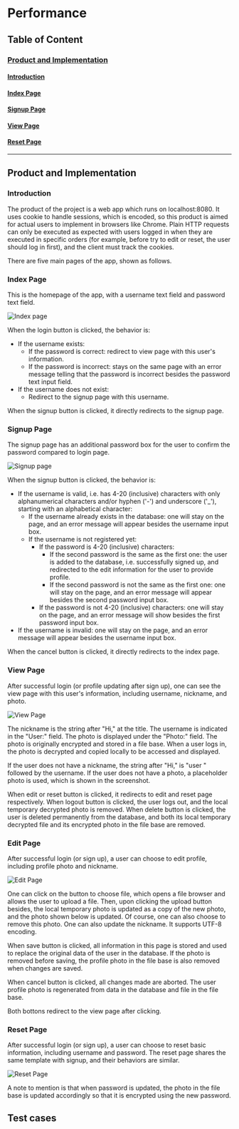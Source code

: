 # Performance

## Table of Content
### [Product and Implementation](#product-and-implementation)
#### [Introduction](#introduction)
#### [Index Page](#index-page)
#### [Signup Page](#signup-page)
#### [View Page](#view-page)
#### [Reset Page](#reset-page)


---------

## Product and Implementation

### Introduction

The product of the project is a web app which runs on localhost:8080. It uses cookie to handle sessions, which is 
encoded, so this product is aimed for actual users to implement in browsers like Chrome. Plain HTTP requests can only 
be executed as expected with users logged in when they are executed in specific orders (for example, before try to 
edit or reset, the user should log in first), and the client must track the cookies.

There are five main pages of the app, shown as follows.

### Index Page

This is the homepage of the app, with a username text field and password text field. 

![Index page](screenshots/index.png)

When the login button is clicked, the behavior is:
* If the username exists:
    * If the password is correct: redirect to view page with this user's information.
    * If the password is incorrect: stays on the same page with an error message telling that the password is incorrect
      besides the password text input field.
* If the username does not exist:
    * Redirect to the signup page with this username.

When the signup button is clicked, it directly redirects to the signup page.

### Signup Page

The signup page has an additional password box for the user to confirm the password compared to login page.

![Signup page](screenshots/signup.png)

When the signup button is clicked, the behavior is:
* If the username is valid, i.e. has 4-20 (inclusive) characters with only alphanumerical characters and/or hyphen ('-')
  and underscore ('_'), starting with an alphabetical character:
  * If the username already exists in the database: one will stay on the page, and an error message will appear besides
    the username input box.
  * If the username is not registered yet:
    * If the password is 4-20 (inclusive) characters:
      * If the second password is the same as the first one: the user is added to the database, i.e. successfully 
      signed up, and redirected to the edit information for the user to provide profile.
      * If the second password is not the same as the first one: one will stay on the page, and an error message will 
      appear besides the second password input box.
    * If the password is not 4-20 (inclusive) characters: one will stay on the page, and an error message will show 
    besides the first password input box.
* If the username is invalid: one will stay on the page, and an error message will appear besides the username input box.

When the cancel button is clicked, it directly redirects to the index page.

### View Page

After successful login (or profile updating after sign up), one can see the view page with this user's information, 
including username, nickname, and photo.

![View Page](screenshots/view.png)

The nickname is the string after "Hi," at the title. The username is indicated in the "User:" field. The photo is 
displayed under the "Photo:" field. The photo is originally encrypted and stored in a file base. When a user logs in,
the photo is decrypted and copied locally to be accessed and displayed.

If the user does not have a nickname, the string after "Hi," is "user " followed by the username. If the user does not 
have a photo, a placeholder photo is used, which is shown in the screenshot.

When edit or reset button is clicked, it redirects to edit and reset page respectively. When logout button is clicked, 
the user logs out, and the local temporary decrypted photo is removed. When delete button is clicked, the user is 
deleted permanently from the database, and both its local temporary decrypted file and its encrypted photo in the file 
base are removed.

### Edit Page

After successful login (or sign up), a user can choose to edit profile, including profile photo and nickname.

![Edit Page](screenshots/edit.png)

One can click on the button to choose file, which opens a file browser and allows the user to upload a file. Then, upon 
clicking the upload button besides, the local temporary photo is updated as a copy of the new photo, and the photo shown 
below is updated. Of course, one can also choose to remove this photo. One can also update the nickname. It supports 
UTF-8 encoding.

When save button is clicked, all information in this page is stored and used to replace the original data of the user in 
the database. If the photo is removed before saving, the profile photo in the file base is also removed when changes are 
saved.

When cancel button is clicked, all changes made are aborted. The user profile photo is regenerated from data in the 
database and file in the file base.

Both bottons redirect to the view page after clicking.

### Reset Page

After successful login (or sign up), a user can choose to reset basic information, including username and password. The
reset page shares the same template with signup, and their behaviors are similar.

![Reset Page](screenshots/reset.png)

A note to mention is that when password is updated, the photo in the file base is updated accordingly so that it is 
encrypted using the new password.

## Test cases